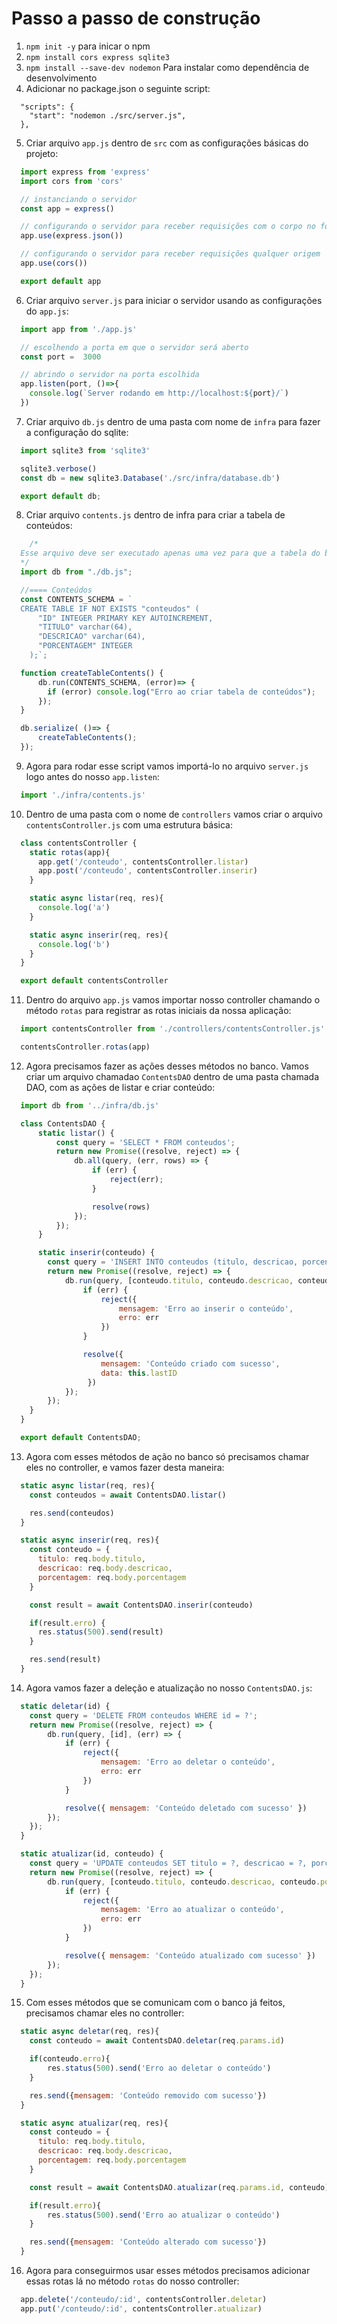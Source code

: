 
# Passo a passo de construção

1. `npm init -y` para inicar o npm
2. `npm install cors express sqlite3`
3. `npm install --save-dev nodemon` Para instalar como dependência de desenvolvimento
4. Adicionar no package.json o seguinte script:

```
  "scripts": {
    "start": "nodemon ./src/server.js",
  },
```

5. Criar arquivo `app.js` dentro de `src` com as configurações básicas do projeto:

```js
  import express from 'express'
  import cors from 'cors'

  // instanciando o servidor
  const app = express()

  // configurando o servidor para receber requisições com o corpo no formato JSON
  app.use(express.json())

  // configurando o servidor para receber requisições qualquer origem
  app.use(cors())

  export default app
```

6. Criar arquivo `server.js` para iniciar o servidor usando as configurações do `app.js`:

```js
  import app from './app.js'

  // escolhendo a porta em que o servidor será aberto
  const port =  3000

  // abrindo o servidor na porta escolhida
  app.listen(port, ()=>{
    console.log(`Server rodando em http://localhost:${port}/`)
  })
```

7. Criar arquivo `db.js` dentro de uma pasta com nome de `infra` para fazer a configuração do sqlite:

```js
  import sqlite3 from 'sqlite3'

  sqlite3.verbose()
  const db = new sqlite3.Database('./src/infra/database.db')

  export default db;
```

8. Criar arquivo `contents.js` dentro de infra para criar a tabela de conteúdos:

```js
    /*
  Esse arquivo deve ser executado apenas uma vez para que a tabela do banco seja criada
  */
  import db from "./db.js";

  //==== Conteúdos
  const CONTENTS_SCHEMA = `
  CREATE TABLE IF NOT EXISTS "conteudos" (
      "ID" INTEGER PRIMARY KEY AUTOINCREMENT,
      "TITULO" varchar(64),
      "DESCRICAO" varchar(64),
      "PORCENTAGEM" INTEGER
    );`;

  function createTableContents() {
      db.run(CONTENTS_SCHEMA, (error)=> {
        if (error) console.log("Erro ao criar tabela de conteúdos");
      });
  }

  db.serialize( ()=> {
      createTableContents();
  });
```

9. Agora para rodar esse script vamos importá-lo no arquivo `server.js` logo antes do nosso `app.listen`:

```js
  import './infra/contents.js'
```

10. Dentro de uma pasta com o nome de `controllers` vamos criar o arquivo `contentsController.js` com uma estrutura básica:

```js
  class contentsController {
    static rotas(app){
      app.get('/conteudo', contentsController.listar)
      app.post('/conteudo', contentsController.inserir)
    }

    static async listar(req, res){
      console.log('a')
    }

    static async inserir(req, res){
      console.log('b')
    }
  }

  export default contentsController
```

11. Dentro do arquivo `app.js` vamos importar nosso controller chamando o método `rotas` para registrar as rotas iniciais da nossa aplicação:

```js
  import contentsController from './controllers/contentsController.js'

  contentsController.rotas(app)
```

12. Agora precisamos fazer as ações desses métodos no banco. Vamos criar um arquivo chamadao `ContentsDAO` dentro de uma pasta chamada DAO, com as ações de listar e criar conteúdo:

```js
  import db from '../infra/db.js'

  class ContentsDAO {
      static listar() {
          const query = 'SELECT * FROM conteudos';
          return new Promise((resolve, reject) => {
              db.all(query, (err, rows) => {
                  if (err) {
                      reject(err);
                  }

                  resolve(rows)
              });
          });
      }

      static inserir(conteudo) {
        const query = 'INSERT INTO conteudos (titulo, descricao, porcentagem) VALUES (?, ?, ?)';
        return new Promise((resolve, reject) => {
            db.run(query, [conteudo.titulo, conteudo.descricao, conteudo.porcentagem], function (err) {
                if (err) {
                    reject({
                        mensagem: 'Erro ao inserir o conteúdo',
                        erro: err
                    })
                }

                resolve({
                    mensagem: 'Conteúdo criado com sucesso',
                    data: this.lastID
                 })
            });
        });
    }
  }

  export default ContentsDAO;
```

13. Agora com esses métodos de ação no banco só precisamos chamar eles no controller, e vamos fazer desta maneira:

```js
  static async listar(req, res){
    const conteudos = await ContentsDAO.listar()

    res.send(conteudos)
  }

  static async inserir(req, res){
    const conteudo = {
      titulo: req.body.titulo,
      descricao: req.body.descricao,
      porcentagem: req.body.porcentagem
    }

    const result = await ContentsDAO.inserir(conteudo)

    if(result.erro) {
      res.status(500).send(result)
    }

    res.send(result)
  }
```

14. Agora vamos fazer a deleção e atualização no nosso `ContentsDAO.js`:

```js
  static deletar(id) {
    const query = 'DELETE FROM conteudos WHERE id = ?';
    return new Promise((resolve, reject) => {
        db.run(query, [id], (err) => {
            if (err) {
                reject({
                    mensagem: 'Erro ao deletar o conteúdo',
                    erro: err
                })
            }

            resolve({ mensagem: 'Conteúdo deletado com sucesso' })
        });
    });
  }

  static atualizar(id, conteudo) {
    const query = 'UPDATE conteudos SET titulo = ?, descricao = ?, porcentagem = ? WHERE id = ?';
    return new Promise((resolve, reject) => {
        db.run(query, [conteudo.titulo, conteudo.descricao, conteudo.porcentagem, id], (err) => {
            if (err) {
                reject({
                    mensagem: 'Erro ao atualizar o conteúdo',
                    erro: err
                })
            }

            resolve({ mensagem: 'Conteúdo atualizado com sucesso' })
        });
    });
  }
```

15. Com esses métodos que se comunicam com o banco já feitos, precisamos chamar eles no controller:

```js
  static async deletar(req, res){
    const conteudo = await ContentsDAO.deletar(req.params.id)

    if(conteudo.erro){
        res.status(500).send('Erro ao deletar o conteúdo')
    }

    res.send({mensagem: 'Conteúdo removido com sucesso'})
  }

  static async atualizar(req, res){
    const conteudo = {
      titulo: req.body.titulo,
      descricao: req.body.descricao,
      porcentagem: req.body.porcentagem
    }

    const result = await ContentsDAO.atualizar(req.params.id, conteudo)

    if(result.erro){
        res.status(500).send('Erro ao atualizar o conteúdo')
    }

    res.send({mensagem: 'Conteúdo alterado com sucesso'})
  }
```

16. Agora para conseguirmos usar esses métodos precisamos adicionar essas rotas lá no método `rotas` do nosso controller:

```js
  app.delete('/conteudo/:id', contentsController.deletar)
  app.put('/conteudo/:id', contentsController.atualizar)
```